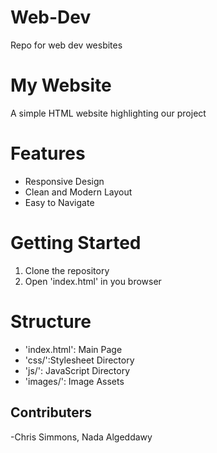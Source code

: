 # Web-Dev
Repo for web dev wesbites

# My Website
A simple HTML website highlighting our project

# Features
- Responsive Design
- Clean and Modern Layout
- Easy to Navigate

# Getting Started
1. Clone the repository
2. Open 'index.html' in you browser

# Structure
- 'index.html': Main Page
- 'css/':Stylesheet Directory
- 'js/': JavaScript Directory
- 'images/': Image Assets

## Contributers
-Chris Simmons, Nada Algeddawy
